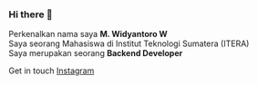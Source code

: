 ### Hi there 👋

Perkenalkan nama saya **M. Widyantoro W**  
Saya seorang Mahasiswa di Institut Teknologi Sumatera (ITERA)  
Saya merupakan seorang **Backend Developer**  

Get in touch [Instagram](https://instagram.com/wdyntrwn)
<!--
**wdyntr/wdyntr** is a ✨ _special_ ✨ repository because its `README.md` (this file) appears on your GitHub profile.

Here are some ideas to get you started:

- 🔭 I’m currently working on ...
- 🌱 I’m currently learning ...
- 👯 I’m looking to collaborate on ...
- 🤔 I’m looking for help with ...
- 💬 Ask me about ...
- 📫 How to reach me: ...
- 😄 Pronouns: ...
- ⚡ Fun fact: ...
-->
